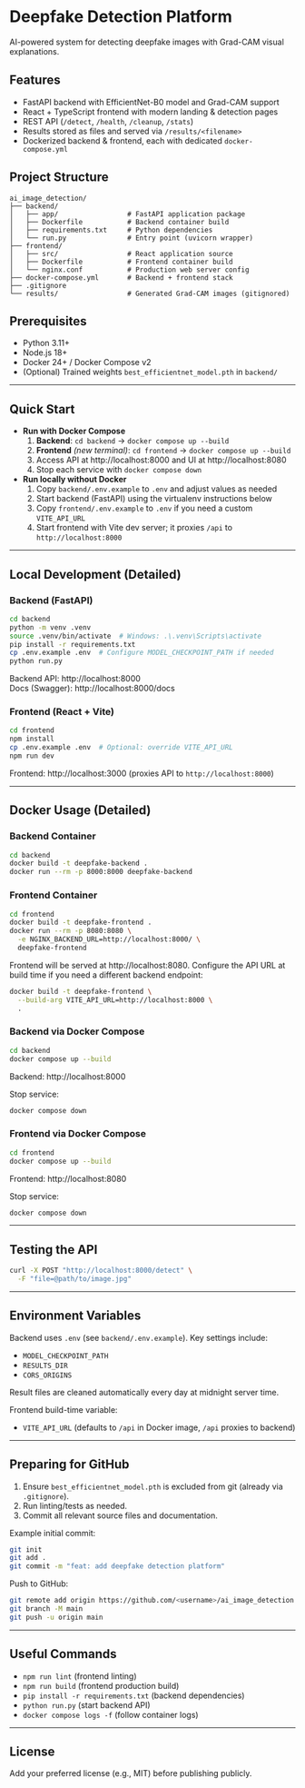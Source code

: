# Deepfake Detection Platform

AI-powered system for detecting deepfake images with Grad-CAM visual explanations.

## Features

- FastAPI backend with EfficientNet-B0 model and Grad-CAM support
- React + TypeScript frontend with modern landing & detection pages
- REST API (`/detect`, `/health`, `/cleanup`, `/stats`)
- Results stored as files and served via `/results/<filename>`
- Dockerized backend & frontend, each with dedicated `docker-compose.yml`

## Project Structure

```
ai_image_detection/
├── backend/
│   ├── app/                 # FastAPI application package
│   ├── Dockerfile           # Backend container build
│   ├── requirements.txt     # Python dependencies
│   └── run.py               # Entry point (uvicorn wrapper)
├── frontend/
│   ├── src/                 # React application source
│   ├── Dockerfile           # Frontend container build
│   └── nginx.conf           # Production web server config
├── docker-compose.yml       # Backend + frontend stack
├── .gitignore
└── results/                 # Generated Grad-CAM images (gitignored)
```

## Prerequisites

- Python 3.11+
- Node.js 18+
- Docker 24+ / Docker Compose v2
- (Optional) Trained weights `best_efficientnet_model.pth` in `backend/`

---

## Quick Start

- **Run with Docker Compose**
  1. **Backend**: `cd backend` → `docker compose up --build`
  2. **Frontend** *(new terminal)*: `cd frontend` → `docker compose up --build`
  3. Access API at http://localhost:8000 and UI at http://localhost:8080
  4. Stop each service with `docker compose down`
- **Run locally without Docker**
  1. Copy `backend/.env.example` to `.env` and adjust values as needed
  2. Start backend (FastAPI) using the virtualenv instructions below
  3. Copy `frontend/.env.example` to `.env` if you need a custom `VITE_API_URL`
  4. Start frontend with Vite dev server; it proxies `/api` to `http://localhost:8000`

---

## Local Development (Detailed)

### Backend (FastAPI)

```bash
cd backend
python -m venv .venv
source .venv/bin/activate  # Windows: .\.venv\Scripts\activate
pip install -r requirements.txt
cp .env.example .env  # Configure MODEL_CHECKPOINT_PATH if needed
python run.py
```

Backend API: http://localhost:8000  
Docs (Swagger): http://localhost:8000/docs

### Frontend (React + Vite)

```bash
cd frontend
npm install
cp .env.example .env  # Optional: override VITE_API_URL
npm run dev
```

Frontend: http://localhost:3000 (proxies API to `http://localhost:8000`)

---

## Docker Usage (Detailed)

### Backend Container

```bash
cd backend
docker build -t deepfake-backend .
docker run --rm -p 8000:8000 deepfake-backend
```

### Frontend Container

```bash
cd frontend
docker build -t deepfake-frontend .
docker run --rm -p 8080:8080 \
  -e NGINX_BACKEND_URL=http://localhost:8000/ \
  deepfake-frontend
```

Frontend will be served at http://localhost:8080. Configure the API URL at build time if you need a different backend endpoint:

```bash
docker build -t deepfake-frontend \
  --build-arg VITE_API_URL=http://localhost:8000 \
  .
```

### Backend via Docker Compose

```bash
cd backend
docker compose up --build
```

Backend: http://localhost:8000

Stop service:

```bash
docker compose down
```

### Frontend via Docker Compose

```bash
cd frontend
docker compose up --build
```

Frontend: http://localhost:8080

Stop service:

```bash
docker compose down
```

---

## Testing the API

```bash
curl -X POST "http://localhost:8000/detect" \
  -F "file=@path/to/image.jpg"
```

---

## Environment Variables

Backend uses `.env` (see `backend/.env.example`). Key settings include:

- `MODEL_CHECKPOINT_PATH`
- `RESULTS_DIR`
- `CORS_ORIGINS`

Result files are cleaned automatically every day at midnight server time.

Frontend build-time variable:

- `VITE_API_URL` (defaults to `/api` in Docker image, `/api` proxies to backend)

---

## Preparing for GitHub

1. Ensure `best_efficientnet_model.pth` is excluded from git (already via `.gitignore`).
2. Run linting/tests as needed.
3. Commit all relevant source files and documentation.

Example initial commit:

```bash
git init
git add .
git commit -m "feat: add deepfake detection platform"
```

Push to GitHub:

```bash
git remote add origin https://github.com/<username>/ai_image_detection.git
git branch -M main
git push -u origin main
```

---

## Useful Commands

- `npm run lint` (frontend linting)
- `npm run build` (frontend production build)
- `pip install -r requirements.txt` (backend dependencies)
- `python run.py` (start backend API)
- `docker compose logs -f` (follow container logs)

---

## License

Add your preferred license (e.g., MIT) before publishing publicly.
